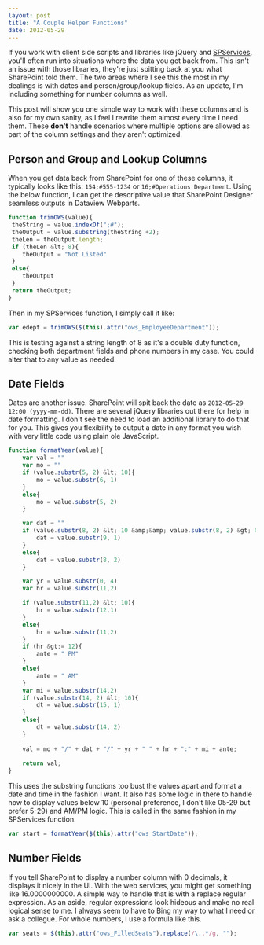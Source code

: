 ```yaml
---
layout: post
title: "A Couple Helper Functions"
date: 2012-05-29
---
```

If you work with client side scripts and libraries like jQuery and [SPServices](http://spservices.codeplex.com/), you'll often run into situations where the data you get back from. This isn't an issue with those libraries, they're just spitting back at you what SharePoint told them. The two areas where I see this the most in my dealings is with dates and person/group/lookup fields. As an update, I'm including something for number columns as well.

This post will show you one simple way to work with these columns and is also for my own sanity, as I feel I rewrite them almost every time I need them. These **don't** handle scenarios where multiple options are allowed as part of the column settings and they aren't optimized.

## Person and Group and Lookup Columns

When you get data back from SharePoint for one of these columns, it typically looks like this: ```154;#555-1234``` or ```16;#Operations Department```. Using the below function, I can get the descriptive value that SharePoint Designer seamless outputs in Dataview Webparts.

```javascript
function trimOWS(value){
 theString = value.indexOf(";#");
 theOutput = value.substring(theString +2);
 theLen = theOutput.length;
 if (theLen &lt; 8){
 	theOutput = "Not Listed"
 }
 else{
 	theOutput
 }
 return theOutput;
}
```
Then in my SPServices function, I simply call it like:

```javascript
var edept = trimOWS($(this).attr("ows_EmployeeDepartment"));
```

This is testing against a string length of 8 as it's a double duty function, checking both department fields and phone numbers in my case. You could alter that to any value as needed.

## Date Fields
Dates are another issue. SharePoint will spit back the date as `2012-05-29 12:00 (yyyy-mm-dd)`. There are several jQuery libraries out there for help in date formatting. I don't see the need to load an additional library to do that for you. This gives you flexibility to output a date in any format you wish with very little code using plain ole JavaScript.

```javascript
function formatYear(value){
	var val = ""
	var mo = ""
	if (value.substr(5, 2) &lt; 10){
		mo = value.substr(6, 1)
	}
	else{
		mo = value.substr(5, 2)
	}

	var dat = ""
	if (value.substr(8, 2) &lt; 10 &amp;&amp; value.substr(8, 2) &gt; 0){
		dat = value.substr(9, 1)
	}
	else{
		dat = value.substr(8, 2)
	}

	var yr = value.substr(0, 4)
	var hr = value.substr(11,2)

	if (value.substr(11,2) &lt; 10){
		hr = value.substr(12,1)
	}
	else{
		hr = value.substr(11,2)
	} 	
	if (hr &gt;= 12){
		ante = " PM"
	}
	else{
		ante = " AM"
	}
	var mi = value.substr(14,2)
	if (value.substr(14, 2) &lt; 10){
		dt = value.substr(15, 1)
	}
	else{
		dt = value.substr(14, 2)
	}
	 
	val = mo + "/" + dat + "/" + yr + " " + hr + ":" + mi + ante;
 
 	return val;
}
```

This uses the substring functions too bust the values apart and format a date and time in the fashion I want. It also has some logic in there to handle how to display values below 10 (personal preference, I don't like 05-29 but prefer 5-29) and AM/PM logic. This is called in the same fashion in my SPServices function.

```javascript
var start = formatYear($(this).attr("ows_StartDate"));
```

## Number Fields
If you tell SharePoint to display a number column with 0 decimals, it displays it nicely in the UI. With the web services, you might get something like 16.0000000000. A simple way to handle that is with a replace regular expression. As an aside, regular expressions look hideous and make no real logical sense to me. I always seem to have to Bing my way to what I need or ask a collegue. For whole numbers, I use a formula like this.

```javascript
var seats = $(this).attr("ows_FilledSeats").replace(/\..*/g, "");
```
